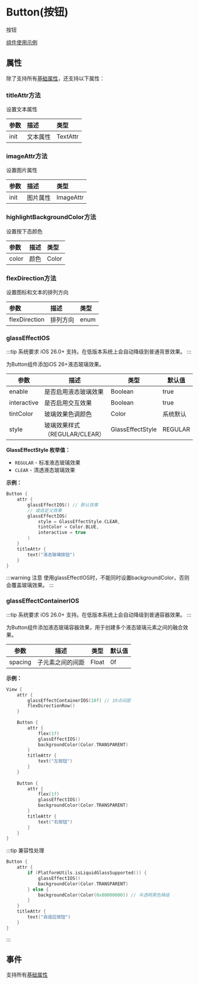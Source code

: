 # Button(按钮)

按钮

[组件使用示例](https://github.com/Tencent-TDS/KuiklyUI/blob/main/demo/src/commonMain/kotlin/com/tencent/kuikly/demo/pages/demo/kit_demo/DeclarativeDemo/ButtonExamplePage.kt)


## 属性

除了支持所有[基础属性](basic-attr-event.md#基础属性)，还支持以下属性：

### titleAttr方法

设置文本属性

<div class="table-01">

| 参数  | 描述     | 类型 |
|:----|:-------|:--|
| init | 文本属性 | TextAttr |

</div>

### imageAttr方法

设置图片属性

<div class="table-01">

| 参数  | 描述     | 类型 |
|:----|:-------|:--|
| init | 图片属性 | ImageAttr |

</div>

### highlightBackgroundColor方法

设置按下态颜色

<div class="table-01">

| 参数  | 描述     | 类型 |
|:----|:-------|:--|
| color | 颜色 | Color |

</div>

### flexDirection方法

设置图标和文本的排列方向

<div class="table-01">

| 参数  | 描述     | 类型 |
|:----|:-------|:--|
| flexDirection | 排列方向 | enum |

</div>

### glassEffectIOS

:::tip 系统要求
iOS 26.0+ 支持。在低版本系统上会自动降级到普通背景效果。
:::

为Button组件添加iOS 26+液态玻璃效果。

| 参数 | 描述 | 类型 | 默认值 |
| -- | -- | -- | -- |
| enable | 是否启用液态玻璃效果 | Boolean | true |
| interactive | 是否启用交互效果 | Boolean | true |
| tintColor | 玻璃效果色调颜色 | Color | 系统默认 |
| style | 玻璃效果样式（REGULAR/CLEAR） | GlassEffectStyle | REGULAR |

**GlassEffectStyle 枚举值：**
- `REGULAR` - 标准液态玻璃效果
- `CLEAR` - 清透液态玻璃效果

**示例：**
```kotlin
Button {
    attr {
        glassEffectIOS() // 默认效果
        // 或自定义效果
        glassEffectIOS(
            style = GlassEffectStyle.CLEAR,
            tintColor = Color.BLUE,
            interactive = true
        )
    }
    titleAttr {
        text("液态玻璃按钮")
    }
}
```

:::warning 注意
使用glassEffectIOS时，不能同时设置backgroundColor，否则会覆盖玻璃效果。
:::

### glassEffectContainerIOS

:::tip 系统要求
iOS 26.0+ 支持。在低版本系统上会自动降级到普通容器效果。
:::

为Button组件添加液态玻璃容器效果，用于创建多个液态玻璃元素之间的融合效果。

| 参数 | 描述 | 类型 | 默认值 |
| -- | -- | -- | -- |
| spacing | 子元素之间的间距 | Float | 0f |

**示例：**
```kotlin
View {
    attr {
        glassEffectContainerIOS(10f) // 10点间距
        flexDirectionRow()
    }
    
    Button {
        attr {
            flex(1f)
            glassEffectIOS()
            backgroundColor(Color.TRANSPARENT)
        }
        titleAttr {
            text("左按钮")
        }
    }
    
    Button {
        attr {
            flex(1f)
            glassEffectIOS()
            backgroundColor(Color.TRANSPARENT)
        }
        titleAttr {
            text("右按钮")
        }
    }
}
```

:::tip 兼容性处理
```kotlin
Button {
    attr {
        if (PlatformUtils.isLiquidGlassSupported()) {
            glassEffectIOS()
            backgroundColor(Color.TRANSPARENT)
        } else {
            backgroundColor(Color(0x80000000)) // 半透明黑色降级
        }
    }
    titleAttr {
        text("自适应按钮")
    }
}
```
:::

## 事件

支持所有[基础属性](basic-attr-event.md#基础属性)